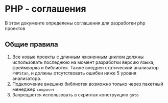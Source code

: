 # PHP - соглашения

В этом документе определены соглашения для 
разработки php проектов

## Общие правила
1. Все новые проекты с длинным жизненным циклом должны
использовать последнюю на момент разработки версию языка,
фреймворка и библиотек. Также внедрен статический анализатор
`PHPStan`, и должны отсутствовать ошибки ниже 5 
уровня анализатора.
4. Подключение внешних библиотек возможно только через пакетный
менеджер `composer`
5. Запрещается использовать в скриптах конструкцию `goto`